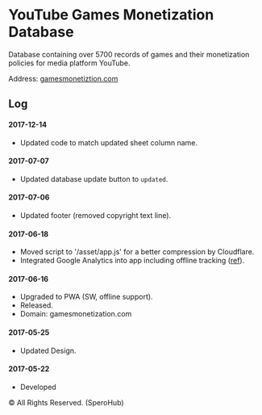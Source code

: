 # YouTube Games Monetization Database

Database containing over 5700 records of games and their monetization policies for media platform YouTube.

Address: [gamesmonetiztion.com](https://gamesmonetization.com/)




## Log

#### 2017-12-14

- Updated code to match updated sheet column name.

#### 2017-07-07

- Updated database update button to `updated`.

#### 2017-07-06

- Updated footer (removed copyright text line).

#### 2017-06-18

- Moved script to '/asset/app.js' for a better compression by Cloudflare.
- Integrated Google Analytics into app including offline tracking ([ref](https://developers.google.com/web/updates/2016/07/offline-google-analytics)).

#### 2017-06-16
- Upgraded to PWA (SW, offline support).
- Released.
- Domain: gamesmonetization.com

#### 2017-05-25

- Updated Design.

#### 2017-05-22

- Developed


© All Rights Reserved. (SperoHub)
